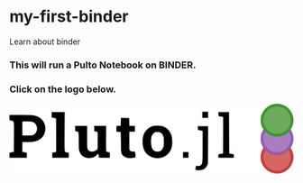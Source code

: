 # my-first-binder
Learn about binder
### This will run a Pulto Notebook on BINDER.
### Click on the logo below. 
[![Binder](https://raw.githubusercontent.com/fonsp/Pluto.jl/master/frontend/img/logo.svg)](https://mybinder.org/v2/gh/fonsp/pluto-on-binder/master?urlpath=pluto)
